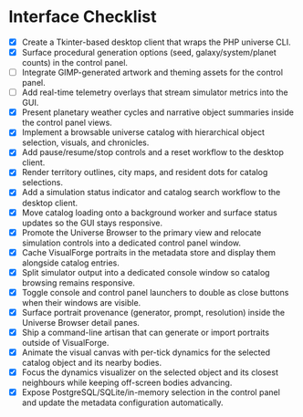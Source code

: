 # Interface Checklist

- [x] Create a Tkinter-based desktop client that wraps the PHP universe CLI.
- [x] Surface procedural generation options (seed, galaxy/system/planet counts) in the control panel.
- [ ] Integrate GIMP-generated artwork and theming assets for the control panel.
- [ ] Add real-time telemetry overlays that stream simulator metrics into the GUI.
- [x] Present planetary weather cycles and narrative object summaries inside the control panel views.
- [x] Implement a browsable universe catalog with hierarchical object selection, visuals, and chronicles.
- [x] Add pause/resume/stop controls and a reset workflow to the desktop client.
- [x] Render territory outlines, city maps, and resident dots for catalog selections.
- [x] Add a simulation status indicator and catalog search workflow to the desktop client.
- [x] Move catalog loading onto a background worker and surface status updates so the GUI stays responsive.
- [x] Promote the Universe Browser to the primary view and relocate simulation controls into a dedicated control panel window.
- [x] Cache VisualForge portraits in the metadata store and display them alongside catalog entries.
- [x] Split simulator output into a dedicated console window so catalog browsing remains responsive.
- [x] Toggle console and control panel launchers to double as close buttons when their windows are visible.
- [x] Surface portrait provenance (generator, prompt, resolution) inside the Universe Browser detail panes.
- [x] Ship a command-line artisan that can generate or import portraits outside of VisualForge.
- [x] Animate the visual canvas with per-tick dynamics for the selected catalog object and its nearby bodies.
- [x] Focus the dynamics visualizer on the selected object and its closest neighbours while keeping off-screen bodies advancing.
- [x] Expose PostgreSQL/SQLite/in-memory selection in the control panel and update the metadata configuration automatically.
